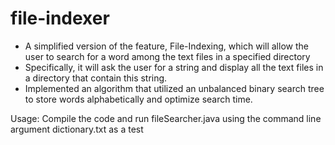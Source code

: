 # file-indexer
- A simplified version of the feature, File-Indexing, which will allow the user to search for a word among the text files in a specified directory
- Specifically, it will ask the user for a string and display all the text files in a directory that contain this string. 
- Implemented an algorithm that utilized an unbalanced binary search tree to store words alphabetically and optimize search time. 

Usage:
Compile the code and run fileSearcher.java using the command line argument dictionary.txt as a test
